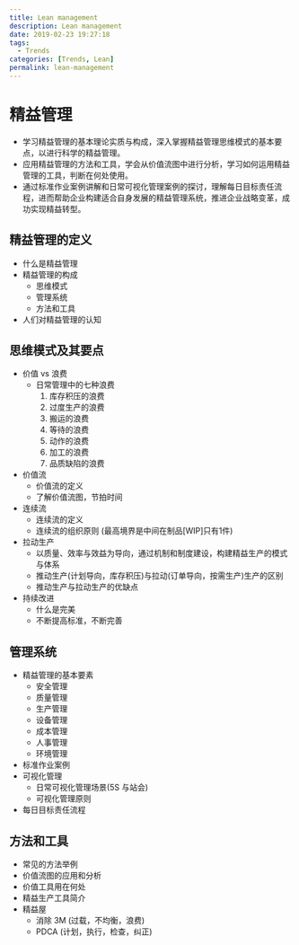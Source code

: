 ```yaml
---
title: Lean management
description: Lean management
date: 2019-02-23 19:27:18
tags:
  - Trends
categories: [Trends, Lean]
permalink: lean-management
---
```


# 精益管理

- 学习精益管理的基本理论实质与构成，深入掌握精益管理思维模式的基本要点，以进行科学的精益管理。
- 应用精益管理的方法和工具，学会从价值流图中进行分析，学习如何运用精益管理的工具，判断在何处使用。
- 通过标准作业案例讲解和日常可视化管理案例的探讨，理解每日目标责任流程，进而帮助企业构建适合自身发展的精益管理系统，推进企业战略变革，成功实现精益转型。

## 精益管理的定义
- 什么是精益管理
- 精益管理的构成
    - 思维模式
    - 管理系统
    - 方法和工具
- 人们对精益管理的认知

## 思维模式及其要点
- 价值 vs 浪费
    - 日常管理中的七种浪费
        1. 库存积压的浪费
        2. 过度生产的浪费
        3. 搬运的浪费
        4. 等待的浪费
        5. 动作的浪费
        6. 加工的浪费
        7. 品质缺陷的浪费
- 价值流
    - 价值流的定义
    - 了解价值流图，节拍时间
- 连续流
    - 连续流的定义
    - 连续流的组织原则 (最高境界是中间在制品[WIP]只有1件)
- 拉动生产
    - 以质量、效率与效益为导向，通过机制和制度建设，构建精益生产的模式与体系
    - 推动生产(计划导向，库存积压)与拉动(订单导向，按需生产)生产的区别
    - 推动生产与拉动生产的优缺点
- 持续改进
    - 什么是完美
    - 不断提高标准，不断完善

## 管理系统
- 精益管理的基本要素
    - 安全管理
    - 质量管理
    - 生产管理
    - 设备管理
    - 成本管理
    - 人事管理
    - 环境管理
- 标准作业案例
- 可视化管理
    - 日常可视化管理场景(5S 与站会)
    - 可视化管理原则
- 每日目标责任流程

## 方法和工具
- 常见的方法举例
- 价值流图的应用和分析
- 价值工具用在何处
- 精益生产工具简介
- 精益屋
    - 消除 3M (过载，不均衡，浪费)
    - PDCA (计划，执行，检查，纠正)
